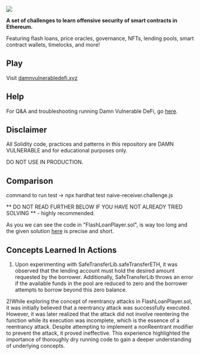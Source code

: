 ![](cover.png)

**A set of challenges to learn offensive security of smart contracts in Ethereum.**

Featuring flash loans, price oracles, governance, NFTs, lending pools, smart contract wallets, timelocks, and more!

## Play

Visit [damnvulnerabledefi.xyz](https://damnvulnerabledefi.xyz)

## Help

For Q&A and troubleshooting running Damn Vulnerable DeFi, go [here](https://github.com/tinchoabbate/damn-vulnerable-defi/discussions/categories/support-q-a-troubleshooting).

## Disclaimer

All Solidity code, practices and patterns in this repository are DAMN VULNERABLE and for educational purposes only.

DO NOT USE IN PRODUCTION.

## Comparison

command to run test -> npx hardhat test naive-receiver.challenge.js

** DO NOT READ FURTHER BELOW IF YOU HAVE NOT ALREADY TRIED SOLVING ** - highly recommended.

As you we can see the code in "FlashLoanPlayer.sol", is way too long and the given solution [here](https://medium.com/@JohnnyTime/damn-vulnerable-defi-v3-naive-receiver-challenge-2-solution-complete-walkthrough-73a06de164ef) is precise and short.

## Concepts Learned In Actions
1) Upon experimenting with SafeTransferLib.safeTransferETH, it was observed that the lending account must hold the desired amount requested by the borrower. Additionally, SafeTransferLib throws an error if the available funds in the pool are reduced to zero and the borrower attempts to borrow beyond this zero balance.

2)While exploring the concept of reentrancy attacks in FlashLoanPlayer.sol, it was initially believed that a reentrancy attack was successfully executed. However, it was later realized that the attack did not involve reentering the function while its execution was incomplete, which is the essence of a reentrancy attack. Despite attempting to implement a nonReentrant modifier to prevent the attack, it proved ineffective. This experience highlighted the importance of thoroughly dry running code to gain a deeper understanding of underlying concepts.
